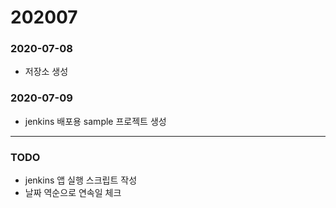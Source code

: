 # 202007

### 2020-07-08
- 저장소 생성

### 2020-07-09
- jenkins 배포용 sample 프로젝트 생성

---
### TODO
- jenkins 앱 실행 스크립트 작성
- 날짜 역순으로 연속일 체크
